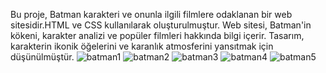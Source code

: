 Bu proje, Batman karakteri ve onunla ilgili filmlere odaklanan bir web sitesidir.HTML ve CSS kullanılarak oluşturulmuştur. Web sitesi, Batman'in kökeni, karakter analizi ve popüler filmleri hakkında bilgi içerir.
Tasarım, karakterin ikonik öğelerini ve karanlık atmosferini yansıtmak için düşünülmüştür.
![batman1](https://github.com/iremhatice/Batman-WebSitesi/assets/140323451/59c3543c-349e-4bec-a062-1dd1cef9ed82)
![batman2](https://github.com/iremhatice/Batman-WebSitesi/assets/140323451/1f017726-2bd4-416b-883a-0b23694daa95)
![batman3](https://github.com/iremhatice/Batman-WebSitesi/assets/140323451/8b48d4a1-2c14-416b-a668-635996db17ed)
![batman4](https://github.com/iremhatice/Batman-WebSitesi/assets/140323451/5610cfd4-3a65-4b0b-85d1-75fc6d8c75dd)
![batman5](https://github.com/iremhatice/Batman-WebSitesi/assets/140323451/12ef9937-e034-4274-9419-888d1f2fc5bf)
